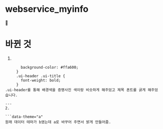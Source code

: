 # webservice_myinfo

💨 

# 바뀐 것

1.
```.ui-header {
       background-color: #ffa600;
     }
     .ui-header .ui-title {
       font-weight: bold;
     }
.ui-header를 통해 배경색을 증명사진 색이랑 비슷하게 해주었고 제목 폰트를 굵게 해주었습니다.

---
2.

```data-theme="a"
원래 데이터 테마가 b였는데 a로 바꾸어 주면서 밝게 만들어줌.
